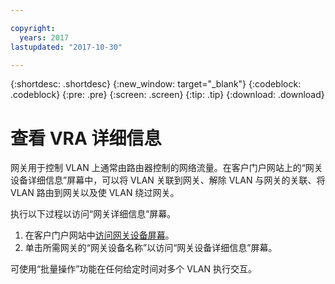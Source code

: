 ```yaml
---

copyright:
  years: 2017
lastupdated: "2017-10-30"

---
```


{:shortdesc: .shortdesc}
{:new_window: target="_blank"}
{:codeblock: .codeblock}
{:pre: .pre}
{:screen: .screen}
{:tip: .tip}
{:download: .download}

# 查看 VRA 详细信息

网关用于控制 VLAN 上通常由路由器控制的网络流量。在客户门户网站上的“网关设备详细信息”屏幕中，可以将 VLAN 关联到网关、解除 VLAN 与网关的关联、将 VLAN 路由到网关以及使 VLAN 绕过网关。

执行以下过程以访问“网关详细信息”屏幕。

1. 在客户门户网站中[访问网关设备屏幕](access-gateway-appliances.html)。
2. 单击所需网关的“网关设备名称”以访问“网关设备详细信息”屏幕。

可使用“批量操作”功能在任何给定时间对多个 VLAN 执行交互。
